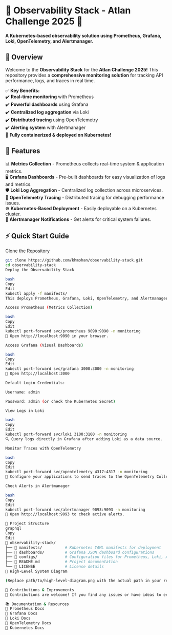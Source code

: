 # 🌟 Observability Stack - Atlan Challenge 2025 🚀  

**A Kubernetes-based observability solution using Prometheus, Grafana, Loki, OpenTelemetry, and Alertmanager.**  

## 📌 Overview  
Welcome to the **Observability Stack** for the **Atlan Challenge 2025!** This repository provides a **comprehensive monitoring solution** for tracking API performance, logs, and traces in real time.  

✅ **Key Benefits:**  
✔️ **Real-time monitoring** with Prometheus  
✔️ **Powerful dashboards** using Grafana  
✔️ **Centralized log aggregation** via Loki  
✔️ **Distributed tracing** using OpenTelemetry  
✔️ **Alerting system** with Alertmanager  
🔧 **Fully containerized & deployed on Kubernetes!**  

## 🚀 Features  
📊 **Metrics Collection** - Prometheus collects real-time system & application metrics.  
🖥️ **Grafana Dashboards** - Pre-built dashboards for easy visualization of logs and metrics.  
🛡️ **Loki Log Aggregation** - Centralized log collection across microservices.  
🔗 **OpenTelemetry Tracing** - Distributed tracing for debugging performance issues.  
⚙️ **Kubernetes-Based Deployment** - Easily deployable on a Kubernetes cluster.  
🚨 **Alertmanager Notifications** - Get alerts for critical system failures.  

## ⚡ Quick Start Guide  
Clone the Repository  
```bash
git clone https://github.com/khmohan/observability-stack.git
cd observability-stack
Deploy the Observability Stack

bash
Copy
Edit
kubectl apply -f manifests/
This deploys Prometheus, Grafana, Loki, OpenTelemetry, and Alertmanager inside the monitoring namespace.

Access Prometheus (Metrics Collection)

bash
Copy
Edit
kubectl port-forward svc/prometheus 9090:9090 -n monitoring
🔗 Open http://localhost:9090 in your browser.

Access Grafana (Visual Dashboards)

bash
Copy
Edit
kubectl port-forward svc/grafana 3000:3000 -n monitoring
🔗 Open http://localhost:3000

Default Login Credentials:

Username: admin

Password: admin (or check the Kubernetes Secret)

View Logs in Loki

bash
Copy
Edit
kubectl port-forward svc/loki 3100:3100 -n monitoring
🔍 Query logs directly in Grafana after adding Loki as a data source.

Monitor Traces with OpenTelemetry

bash
Copy
Edit
kubectl port-forward svc/opentelemetry 4317:4317 -n monitoring
🔗 Configure your applications to send traces to the OpenTelemetry Collector.

Check Alerts in Alertmanager

bash
Copy
Edit
kubectl port-forward svc/alertmanager 9093:9093 -n monitoring
🔗 Open http://localhost:9093 to check active alerts.

📜 Project Structure
graphql
Copy
Edit
📂 observability-stack/
├── 📂 manifests/          # Kubernetes YAML manifests for deployment
├── 📂 dashboards/         # Grafana JSON dashboard configurations
├── 📂 configs/            # Configuration files for Prometheus, Loki, Alertmanager
├── 📄 README.md           # Project documentation
└── 📄 LICENSE             # License details
📌 High-Level System Diagram

(Replace path/to/high-level-diagram.png with the actual path in your repo.)

💪 Contributions & Improvements
🚀 Contributions are welcome! If you find any issues or have ideas to enhance this observability stack, fork the repository and submit a pull request.

📚 Documentation & Resources
📖 Prometheus Docs
📖 Grafana Docs
📖 Loki Docs
📖 OpenTelemetry Docs
📖 Kubernetes Docs








